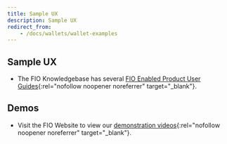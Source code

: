 ```yaml
---
title: Sample UX
description: Sample UX
redirect_from:
    - /docs/wallets/wallet-examples
---
```


## Sample UX

* The FIO Knowledgebase has several [FIO Enabled Product User Guides](https://kb.fioprotocol.io/user-guides/user-guides){:rel="nofollow noopener noreferrer" target="_blank"}.

## Demos

* Visit the FIO Website to view our [demonstration videos](https://kb.fioprotocol.io/user-guides/user-guides){:rel="nofollow noopener noreferrer" target="_blank"}.